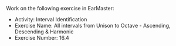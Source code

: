 Work on the following exercise in EarMaster:
- Activity: Interval Identification
- Exercise Name: All intervals from Unison to Octave - Ascending, Descending & Harmonic
- Exercise Number: 16.4
